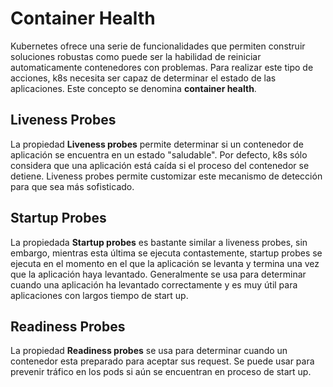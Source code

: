 # Container Health
Kubernetes ofrece una serie de funcionalidades que permiten construir soluciones robustas como puede ser la habilidad de reiniciar automaticamente contenedores con problemas. Para realizar este tipo de acciones, k8s necesita ser capaz de determinar el estado de las aplicaciones. Este concepto se denomina **container health**.

## Liveness Probes
La propiedad **Liveness probes** permite determinar si un contenedor de aplicación se encuentra en un estado "saludable". Por defecto, k8s sólo considera que una aplicación está caída si el proceso del contenedor se detiene. Liveness probes permite customizar este mecanismo de detección para que sea más sofisticado.

## Startup Probes
La propiedada **Startup probes** es bastante similar a liveness probes, sin embargo, mientras esta última se ejecuta contastemente, startup probes se ejecuta en el momento en el que la aplicación se levanta y termina una vez que la aplicación haya levantado.
Generalmente se usa para determinar cuando una aplicación ha levantado correctamente y es muy útil para aplicaciones con largos tiempo de start up.

## Readiness Probes
La propiedad **Readiness probes** se usa para determinar cuando un contenedor esta preparado para aceptar sus request. Se puede usar para prevenir tráfico en los pods si aún se encuentran en proceso de start up.